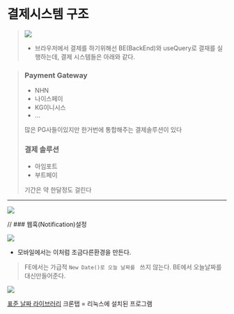 # 결제시스템 구조

> ![](https://images.velog.io/images/alstjd0051/post/2184cbeb-1e2d-41d5-8166-c5a1f4c3d613/image.png)
>
> - 브라우저에서 결제를 하기위해선 BE(BackEnd)와 useQuery로 결재를 실행하는데,
>   결제 시스템들은 아래와 같다.

> ### Payment Gateway
>
> - NHN
> - 나이스페이
> - KG이니시스
> - ...
>
> 많은 PG사들이있지만 한거번에 통합해주는 결제솔루션이 있다
>
> ### 결제 솔루션
>
> - 아임포트
> - 부트페이
>
> 기간은 약 한달정도 걸린다

<hr/>

![](https://images.velog.io/images/alstjd0051/post/6d9e0379-d9cc-447a-93d3-d57e6d30910b/image.png)

// ### 웹훅(Notification)설정

![](https://images.velog.io/images/alstjd0051/post/4ac514ba-4077-4064-b5a9-f3e4e04563ec/image.png)

- 모바일에서는 이처럼 조금다른환경을 만든다.

> FE에서는 가급적 `New Date()로 오늘 날짜를 ` 쓰지 않는다.
> BE에서 오늘날짜를 대신만들어준다.

![](https://images.velog.io/images/alstjd0051/post/ae53336a-d15f-4079-8dc9-5167de5b1aaa/image.png)

[표준 날짜 라이브러리](https://www.npmjs.com/package/moment)
크론탭 = 리눅스에 설치된 프로그램
